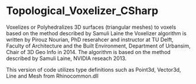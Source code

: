 # Topological_Voxelizer_CSharp
Voxelizes or Polyhedralizes 3D surfaces (triangular meshes) to voxels based on the method described by Samuli Laine 
the Voxelizer algorithm is written by Pirouz Nourian, PhD reserahcer and instructor at TU Delft, Faculty of Architecture and the Built Environment, Department of Urbansim, Chair of 3D Geo Info in 2014. 
The algorithm is based on the method described by Samuli Laine, NVIDIA reseach 2013. 

This version of code utilizes type definitions such as Point3d, Vector3d, Line and Mesh from Rhinocommon.dll
